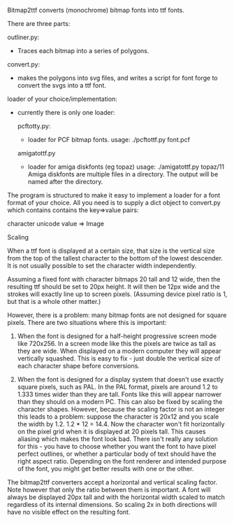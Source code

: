 Bitmap2ttf converts (monochrome) bitmap fonts into ttf fonts.

There are three parts:

outliner.py:
  - Traces each bitmap into a series of polygons.

convert.py:
  - makes the polygons into svg files, and writes a script for font forge
    to convert the svgs into a ttf font.

loader of your choice/implementation:
  - currently there is only one loader:

    pcftotty.py:
      - loader for PCF bitmap fonts. 
        usage: ./pcftottf.py font.pcf

    amigatottf.py
      - loader for amiga diskfonts (eg topaz)
        usage: ./amigatottf.py topaz/11
        Amiga diskfonts are multiple files in a directory. 
        The output will be named after the directory.

The program is structured to make it easy to implement a loader for a font 
format of your choice. All you need is to supply a dict object to convert.py
which contains contains the key=>value pairs: 

character unicode value => Image

Scaling

When a ttf font is displayed at a certain size, that size is the vertical
size from the top of the tallest character to the bottom of the lowest
descender. It is not usually possible to set the character width independently.

Assuming a fixed font with character bitmaps 20 tall and 12 wide, then
the resulting ttf should be set to 20px height. It will then be 12px wide
and the strokes will exactly line up to screen pixels. (Assuming device
pixel ratio is 1, but that is a whole other matter.)

However, there is a problem: many bitmap fonts are not designed for
square pixels. There are two situations where this is important:

1. When the font is designed for a half-height progressive screen mode
like 720x256. In a screen mode like this the pixels are twice as tall
as they are wide. When displayed on a modern computer they will appear
vertically squashed. This is easy to fix - just double the vertical
size of each character shape before conversions.

2. When the font is designed for a display system that doesn't use exactly
square pixels, such as PAL. In the PAL format, pixels are around 1.2 to 1.333
times wider than they are tall. Fonts like this will appear narrower than
they should on a modern PC. This can also be fixed by scaling the character
shapes. However, because the scaling factor is not an integer this leads
to a problem: suppose the character is 20x12 and you scale the width by 1.2.
1.2 * 12 = 14.4. Now the character won't fit horizontally on the pixel grid
when it is displayed at 20 pixels tall. This causes aliasing which makes
the font look bad. There isn't really any solution for this - you have
to choose whether you want the font to have pixel perfect outlines, or
whether a particular body of text should have the right aspect ratio.
Depending on the font renderer and intended purpose of the font, you
might get better results with one or the other.

The bitmap2ttf converters accept a horizontal and vertical scaling factor.
Note however that only the ratio between them is important. A font will
always be displayed 20px tall and with the horizontal width scaled to
match regardless of its internal dimensions. So scaling 2x in both directions
will have no visible effect on the resulting font.
